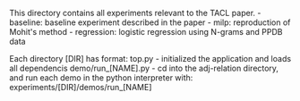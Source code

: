 This directory contains all experiments relevant to the TACL paper.
	- baseline: baseline experiment described in the paper
	- milp: reproduction of Mohit's method
	- regression: logistic regression using N-grams and PPDB data

Each directory [DIR] has format:
	top.py 
		- initialized the application and loads all dependencis
	demo/run_[NAME].py 
		- cd into the adj-relation directory, and run each demo in the python interpreter with:
			experiments/[DIR]/demos/run_[NAME]







